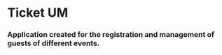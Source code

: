 # Ticket UM

### Application created for the registration and management of guests of different events.

